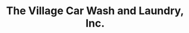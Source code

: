 ---
title: "The Village Car Wash and Laundry, Inc."
url: /dexter/the-village-car-wash-and-laundry-inc/
shop: laundry
---